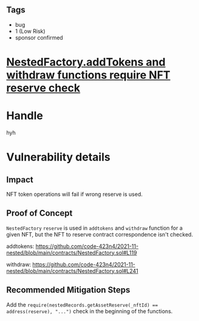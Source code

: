## Tags

- bug
- 1 (Low Risk)
- sponsor confirmed

# [NestedFactory.addTokens and withdraw functions require NFT reserve check](https://github.com/code-423n4/2021-11-nested-findings/issues/199) 

# Handle

hyh


# Vulnerability details

## Impact

NFT token operations will fail if wrong reserve is used.

## Proof of Concept

```NestedFactory``` ```reserve``` is used in ```addtokens``` and ```withdraw``` function for a given NFT, but the NFT to reserve contract correspondence isn't checked.

addtokens:
https://github.com/code-423n4/2021-11-nested/blob/main/contracts/NestedFactory.sol#L119

withdraw:
https://github.com/code-423n4/2021-11-nested/blob/main/contracts/NestedFactory.sol#L241

## Recommended Mitigation Steps

Add the ```require(nestedRecords.getAssetReserve(_nftId) == address(reserve), "...")``` check in the beginning of the functions.

